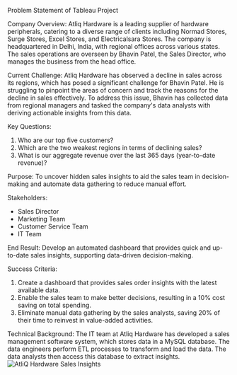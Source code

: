 Problem Statement of Tableau Project

Company Overview:
Atliq Hardware is a leading supplier of hardware peripherals, catering to a diverse range of clients including Normad Stores, Surge Stores, Excel Stores, and Electricalsara Stores. The company is headquartered in Delhi, India, with regional offices across various states. The sales operations are overseen by Bhavin Patel, the Sales Director, who manages the business from the head office.

Current Challenge:
Atliq Hardware has observed a decline in sales across its regions, which has posed a significant challenge for Bhavin Patel. He is struggling to pinpoint the areas of concern and track the reasons for the decline in sales effectively. To address this issue, Bhavin has collected data from regional managers and tasked the company's data analysts with deriving actionable insights from this data.

Key Questions:
1. Who are our top five customers?
2. Which are the two weakest regions in terms of declining sales?
3. What is our aggregate revenue over the last 365 days (year-to-date revenue)?

Purpose:
To uncover hidden sales insights to aid the sales team in decision-making and automate data gathering to reduce manual effort.

Stakeholders:
- Sales Director  
- Marketing Team  
- Customer Service Team  
- IT Team

End Result:
Develop an automated dashboard that provides quick and up-to-date sales insights, supporting data-driven decision-making.

Success Criteria:
1. Create a dashboard that provides sales order insights with the latest available data.
2. Enable the sales team to make better decisions, resulting in a 10% cost saving on total spending.
3. Eliminate manual data gathering by the sales analysts, saving 20% of their time to reinvest in value-added activities.

Technical Background:
The IT team at Atliq Hardware has developed a sales management software system, which stores data in a MySQL database. The data engineers perform ETL processes to transform and load the data. The data analysts then access this database to extract insights.
![AtliQ Hardware Sales Insights](https://github.com/user-attachments/assets/3503ca20-6371-4c83-80a6-08f3ddd2131d)

